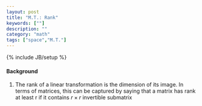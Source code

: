 ```yaml
---
layout: post
title: "M.T.: Rank"
keywords: [""]
description: ""
category: "math"
tags: ["space","M.T."]
---
```

{% include JB/setup %}


#### Background
1. The rank of a linear transformation is the dimension of its image. In terms
   of matrices, this can be captured by saying that a matrix has rank at least r
   if it contains  $r \times r$ invertible submatrix
